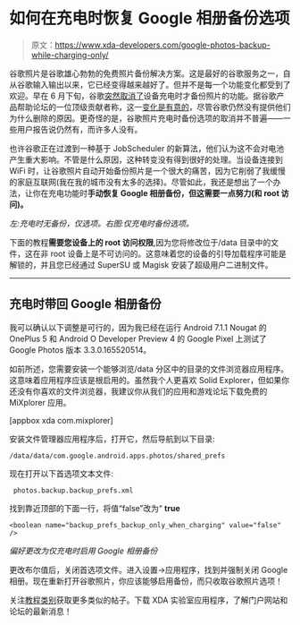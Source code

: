 # 如何在充电时恢复 Google 相册备份选项

> 原文：<https://www.xda-developers.com/google-photos-backup-while-charging-only/>

谷歌照片是谷歌雄心勃勃的免费照片备份解决方案。这是最好的谷歌服务之一，自从谷歌输入输出以来，它已经变得越来越好了。但并不是每一个功能变化都受到了欢迎。早在 6 月下旬，谷歌[突然取消了](https://forum.xda-developers.com/u11/help/google-photos-backup-charging-missing-t3621948)设备充电时才备份照片的功能。据谷歌产品帮助论坛的一位顶级贡献者称，这一[变化是有意的](https://productforums.google.com/forum/#!topic/photos/0ZoOGGRXel4;context-place=forum/photos)，尽管谷歌仍然没有提供他们为什么删除的原因。更奇怪的是，谷歌照片充电时备份选项的取消并不普遍——一些用户报告说仍然有，而许多人没有。

也许谷歌正在过渡到一种基于 JobScheduler 的新算法，他们认为这不会对电池产生重大影响。不管是什么原因，这种转变没有得到很好的处理。当设备连接到 WiFi 时，让谷歌照片自动开始备份照片是一个很大的痛苦，因为它削弱了我缓慢的家庭互联网(我在我的城市没有太多的选择)。尽管如此，我还是想出了一个办法，让你在充电功能时**手动恢复 Google 相册备份，但这需要一点努力(和 root 访问)。**

*左:充电时无备份，仅选项。右图:仅充电时备份选项。*

下面的教程**需要您设备上的 root 访问权限**,因为您将修改位于/data 目录中的文件，这在非 root 设备上是不可访问的。这意味着您的设备的引导加载程序可能是解锁的，并且您已经通过 SuperSU 或 Magisk 安装了超级用户二进制文件。

* * *

## 充电时带回 Google 相册备份

我可以确认以下调整是可行的，因为我已经在运行 Android 7.1.1 Nougat 的 OnePlus 5 和 Android O Developer Preview 4 的 Google Pixel 上测试了 Google Photos 版本 3.3.0.165520514。

如前所述，您需要安装一个能够浏览/data 分区中的目录的文件浏览器应用程序。这意味着应用程序应该是根启用的。虽然我个人更喜欢 Solid Explorer，但如果你还没有你喜欢的文件浏览器，我建议你从我们的应用和游戏论坛下载免费的 MiXplorer 应用。

[appbox xda com.mixplorer]

安装文件管理器应用程序后，打开它，然后导航到以下目录:

`/data/data/com.google.android.apps.photos/shared_prefs`

现在打开以下首选项文本文件:

```
 photos.backup.backup_prefs.xml 
```

找到靠近顶部的下面一行，将值“false”改为“ **true**

`<boolean name="backup_prefs_backup_only_when_charging" value="false" />`

*偏好更改为仅充电时启用 Google 相册备份*

更改布尔值后，关闭首选项文件。进入设置->应用程序，找到并强制关闭 Google 相册。现在重新打开谷歌照片，你应该能够启用备份，而只收取谷歌照片选项！

关注[教程类别](https://www.xda-developers.com/category/tutorials/)获取更多类似的帖子。下载 XDA 实验室应用程序，了解门户网站和论坛的最新消息！